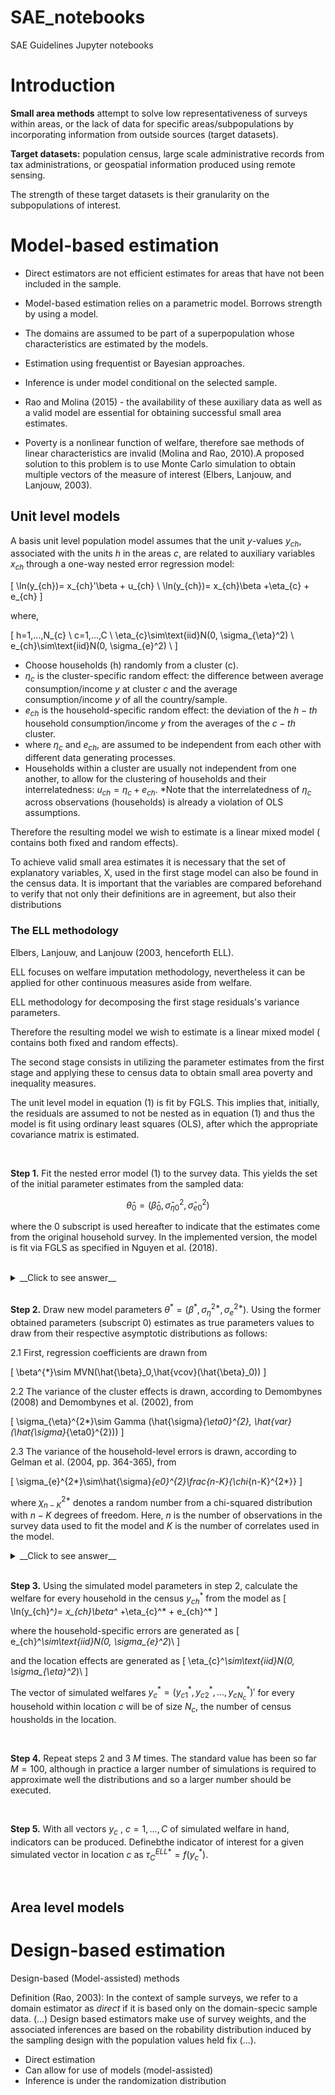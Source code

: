 # SAE_notebooks
SAE Guidelines Jupyter notebooks

# Introduction

__Small area methods__ attempt to solve low representativeness of surveys within areas, or the lack of data for specific areas/subpopulations by incorporating information from outside sources (target datasets). 

__Target datasets:__ population census, large scale administrative records from tax administrations, or geospatial information produced using remote sensing. 

The strength of these target datasets is their granularity on the subpopulations of
interest.


# Model-based estimation

* Direct estimators are not efficient estimates for areas that
have not been included in the sample.

* Model-based estimation relies on a parametric model. Borrows strength 
by using a model.

* The domains are assumed to be part of a superpopulation whose
characteristics are estimated by the models.

* Estimation using frequentist or Bayesian approaches.

* Inference is under model conditional on the selected sample.

* Rao and Molina (2015) - the availability of these auxiliary data as well 
as a valid model are essential for obtaining successful small area estimates.

* Poverty is a nonlinear function of welfare, therefore sae methods of linear characteristics are invalid (Molina and Rao, 2010).A proposed solution to this problem is to use Monte Carlo simulation to obtain multiple vectors of
the measure of interest (Elbers, Lanjouw, and Lanjouw, 2003).


## Unit level models

A basis unit level population model assumes that the unit
$y$-values $y_{ch}$, associated with the units $h$ in the areas $c$, are
related to auxiliary variables $x_{ch}$ through a one-way nested
error regression model:

\[
\ln(y_{ch})= x_{ch}'\beta + u_{ch} \\
\ln(y_{ch})= x_{ch}\beta +\eta_{c} + e_{ch}
\]

where,

\[
h=1,...,N_{c} \\
c=1,...,C \\
\eta_{c}\sim\text{iid}N(0, \sigma_{\eta}^2) \\
e_{ch}\sim\text{iid}N(0, \sigma_{e}^2) \\
\]



  * Choose households (h) randomly from a cluster (c).
  * $\eta_c$ is the cluster-specific random effect: the difference between
  average consumption/income $y$ at cluster $c$ and the average consumption/income
  $y$ of all the country/sample.
  * $e_{ch}$ is the household-specific random effect: the deviation of the $h-th$
  household consumption/income $y$ from the averages of the $c-th$ cluster.
  * where $\eta_c$ and $e_{ch}$, are assumed to be independent from each other with different data generating processes.
  * Households within a cluster are usually not independent from one another, to allow for the clustering of households and their interrelatedness: $u_{ch} =\eta_c + e_{ch}$.
  *Note that the interrelatedness of $\eta_c$ across observations (households) is already a violation of OLS assumptions.
  
  Therefore the resulting model we wish to estimate is a linear mixed model ( contains both fixed and random effects).

To achieve valid small area estimates it is necessary that the set of explanatory variables, X, used in the first stage model can also be found in the census data. It is important that the variables are compared beforehand to verify that not only their definitions are in agreement, but also their distributions
  
### The ELL methodology

Elbers, Lanjouw, and Lanjouw (2003, henceforth ELL).

ELL focuses on welfare imputation methodology, nevertheless it can be
applied for other continuous measures aside from welfare.

ELL methodology for decomposing the first stage residuals's variance parameters.

Therefore the resulting model we wish to estimate is a linear mixed model ( contains both fixed and random effects).

The second stage consists in utilizing the parameter estimates from the
first stage and applying these to census data to obtain small area poverty and inequality measures.

The unit level model in equation (1) is fit by FGLS. This implies that, initially, 
the residuals are assumed to not be nested as in equation (1) and thus the model
is fit using ordinary least squares (OLS), after which the appropriate 
covariance matrix is estimated.

<br>

__Step 1.__ Fit the nested error model (1) to the survey data. This yields the set of the 
initial parameter estimates from the sampled data:

$$\hat{\theta}_0=( \hat{\beta}_0,\hat{\sigma}_{\eta0}^2,\hat{\sigma}_{e0}^2)$$

where the $0$ subscript is used hereafter to indicate that the estimates come from the original household survey. In the implemented version, the model is fit via FGLS as specified in Nguyen et al. (2018).

<br>
<details>
  <summary>__Click to see answer__</summary>
 <style>
  div.blue { background-color:#e6f0ff; border-radius: 5px; padding: 20px;}
  </style>
<div class = "blue">

  1. Estimating distribution of $\hat{\sigma}_{e0}^2$ (the Alpha model). 
  
  Parametric form of heteroskedasticity: $$\sigma_{e0}^2 = \frac{Aexp(Z'_{bh}\alpha) + B}{1 + exp(Z'_{bh}\alpha)}$$
  In In ELL (2003) this is simplified by setting $B = 0$ and $A = 1.05max(\hat{e}_{ch}^2)$, and thus the simpler form is estimated via OLS (This is the actual model used by PovMap, which we also implement):
  
  $$ln\frac{e_{ch}^2}{(A-e_{ch}^2)}= Z'_{bh}\alpha + r_{ch}$$
  This approach resembles that of Harvey (1976), nevertheless the prediction is bounded.
  By defining  $exp(Z'_{bh}\alpha)=D$ and using the delta method, the household specific        conditional variance estimator for $e_{ch}$ is:
  $$\hat{\sigma}_{e0}^2 \approx \frac{AD }{1 + D} + \frac{1}{2}\hat{var}(r) \frac{AD(1+D)}{(1 + D)^3}$$
  where $\hat{var}(r)$ is the estimated variance from the residuals of the model above.
  
  2. Estimating distribution of $\hat{\sigma}_{\eta0}^2$.
  
  ELL (2002) proposes 2 methods to obtain the variace of $\hat{\sigma}_{\eta0}^2$.
  
    1.1 By simulation
      
    
    1.2 By formula
    
    The `sae' command only allows for this using the ELL methodology.
    
  
  
  3. ELL's GLS estimator \hat{\beta}_0.
  Once with $\hat{\sigma}_{e,ch}^2$ and $\hat{\sigma}_{\eta}^2$, we can construct
  the covariance matrix of the error vector $u_{ch}=\eta_c + e_{ch}$ $\hat{\Omega}$ of   dimension $N\times N$. The estimates for the GLS are:

  \[
  \hat{\beta}_0 = (X'W\Omega^{-1}X)^{-1}X'W\Omega^{-1}Y
  \]
  and
  \[
  Var(\hat{\beta}_0) = (X'W\Omega^{-1}X)^{-1}(X'W\Omega^{-1}WX)(X'W\Omega^{-1}X)^{-1}
  \]
  where $W$ is a $N\times N$ diagonal matrix of sampling weights. Beause $W\Omega^{-1}$
  is __usually not symmetric__ due to the difference in sampling weights between observations, the covariance matrix must be adjusted by obtaining the average of the 
  covariance matrix and its transpose. Check (Haslett et al., 2010). 
 
 </div>
</details>

  <br>

__Step 2.__ Draw new model parameters  $\theta^*=(\beta^*,\sigma_{\eta}^{2*},\sigma_{e}^{2*})$. Using the former obtained parameters (subscript 0) estimates as true parameters values to  draw from their respective asymptotic distributions as follows:

  2.1 First, regression coefficients are drawn from
  
  \[
  \beta^{*}\sim MVN(\hat{\beta}_0,\hat{vcov}(\hat{\beta}_0)) 
  \]
  
  2.2 The variance of the cluster effects is drawn, according to Demombynes (2008) and   Demombynes et al. (2002), from
  
  \[
  \sigma_{\eta}^{2*}\sim Gamma (\hat{\sigma}_{\eta0}^{2}, \hat{var}(\hat{\sigma}_{\eta0}^{2}))
  \]
  
  2.3 The variance of the household-level errors is drawn, according to Gelman 
  et al. (2004, pp. 364-365), from
  
  \[
  \sigma_{e}^{2*}\sim\hat{\sigma}_{e0}^{2}\frac{n-K}{\chi_{n-K}^{2*}}
  \]
  
  where $\chi_{n-K}^{2*}$ denotes a random number from a chi-squared distribution with   $n-K$ degrees of freedom. Here, $n$ is the number of observations in the survey     data used to fit the model and $K$ is the number of correlates used in the model.

<details>
  <summary>__Click to see answer__</summary>
  <p style="color:red">
  Aqui pongo el model fit via FGLS
  </p>
</details>

  <br>
  
__Step 3.__ Using the simulated model parameters in step 2, calculate the welfare for every household in the census $y_{ch}^*$ from the model as
\[
\ln(y_{ch}^*)= x_{ch}\beta^* +\eta_{c}^* + e_{ch}^*
\]

where the household-specific errors are generated as
\[
e_{ch}^*\sim\text{iid}N(0, \sigma_{e}^2*)\\
\]

and the location effects are generated as
\[
\eta_{c}^*\sim\text{iid}N(0, \sigma_{\eta}^2*)\\
\]

The vector of simulated welfares $y_{c}^*=(y_{c1}^*,y_{c2}^*,...,y_{cN_{c}}^*)'$
for every household within location $c$ will be of size $N_{c}$, the number of 
census housholds in the location.

<br>

__Step 4.__ Repeat steps $2$ and $3$ $M$ times. The standard value has been so far 
$M = 100$, although in practice a larger number of simulations is required to
approximate well the distributions and so a larger number should be executed.

<br>


__Step 5.__ With all vectors $y_{c}$ , $c = 1,...,C$ of simulated welfare in hand, 
indicators can be produced. Definebthe indicator of interest for a given 
simulated vector in location $c$ as $\tau_{C}^{ELL*}=f(y_{c}^*)$.

<br>


## Area level models


# Design-based estimation

Design-based (Model-assisted) methods

Definition (Rao, 2003): In the context of sample surveys, we refer to a domain
estimator as *direct* if it is based only on the domain-specic sample data.
(...)
Design based estimators make use of survey weights, and the
associated inferences are based on the robability distribution
induced by the sampling design with the population values held fix (...).


* Direct estimation
* Can allow for use of models (model-assisted)
* Inference is under the randomization distribution
